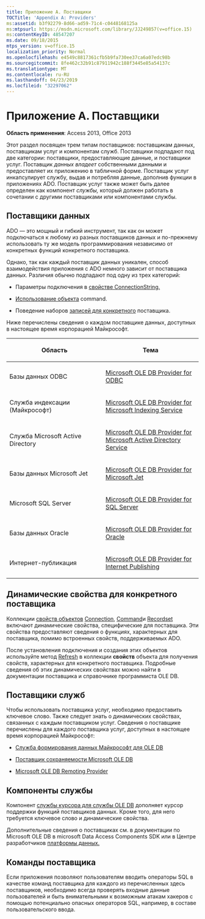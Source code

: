 ```yaml
---
title: Приложение А. Поставщики
TOCTitle: 'Appendix A: Providers'
ms:assetid: b3f92279-8d66-ad59-71c4-c0448168125a
ms:mtpsurl: https://msdn.microsoft.com/library/JJ249857(v=office.15)
ms:contentKeyID: 48547207
ms.date: 09/18/2015
mtps_version: v=office.15
localization_priority: Normal
ms.openlocfilehash: e4549c8817361cfb5b9fa730ee37ca6a07edc98b
ms.sourcegitcommit: 8fe462c32b91c87911942c188f3445e85a54137c
ms.translationtype: MT
ms.contentlocale: ru-RU
ms.lasthandoff: 04/23/2019
ms.locfileid: "32297062"
---
```

# <a name="appendix-a-providers"></a>Приложение А. Поставщики


**Область применения**: Access 2013, Office 2013


Этот раздел посвящен трем типам поставщиков: поставщикам данных, поставщикам услуг и компонентам служб. Поставщики подпадают под две категории: поставщики, предоставляющие данные, и поставщики услуг. Поставщик *данных владеет* собственными данными и предоставляет их приложению в табличной форме. Поставщик услуг инкапсулирует службу, выдав и потребляя данные, дополнив функции в приложениях ADO.  Поставщик услуг также может быть далее определен как компонент *службы,* который должен работать в сочетании с другими поставщиками или компонентами службы.

## <a name="data-providers"></a>Поставщики данных

ADO — это мощный и гибкий инструмент, так как он может подключаться к любому из разных поставщиков данных и по-прежнему использовать ту же модель программирования независимо от конкретных функций конкретного поставщика.

Однако, так как каждый поставщик данных уникален, способ взаимодействия приложения с ADO немного зависит от поставщика данных. Различия обычно подпадают под одну из трех категорий:

- Параметры подключения в [свойстве ConnectionString.](connectionstring-property-ado.md)

- [Использование объекта](command-object-ado.md) command.

- Поведение наборов [записей для конкретного](recordset-object-ado.md) поставщика.

Ниже перечислены сведения о каждом поставщике данных, доступных в настоящее время корпорацией Майкрософт.

<table>
<colgroup>
<col style="width: 50%" />
<col style="width: 50%" />
</colgroup>
<thead>
<tr class="header">
<th><p>Область</p></th>
<th><p>Тема</p></th>
</tr>
</thead>
<tbody>
<tr class="odd">
<td><p>Базы данных ODBC</p></td>
<td><p><a href="microsoft-ole-db-provider-for-odbc.md">Microsoft OLE DB Provider for ODBC</a></p></td>
</tr>
<tr class="even">
<td><p>Служба индексации (Майкрософт)</p></td>
<td><p><a href="microsoft-ole-db-provider-for-microsoft-indexing-service.md">Microsoft OLE DB Provider for Microsoft Indexing Service</a></p></td>
</tr>
<tr class="odd">
<td><p>Служба Microsoft Active Directory</p></td>
<td><p><a href="microsoft-ole-db-provider-for-microsoft-active-directory-service.md">Microsoft OLE DB Provider for Microsoft Active Directory Service</a></p></td>
</tr>
<tr class="even">
<td><p>Базы данных Microsoft Jet</p></td>
<td><p><a href="microsoft-ole-db-provider-for-microsoft-jet.md">Microsoft OLE DB Provider for Microsoft Jet</a></p></td>
</tr>
<tr class="odd">
<td><p>Microsoft SQL Server</p></td>
<td><p><a href="microsoft-ole-db-provider-for-sql-server.md">Microsoft OLE DB Provider for SQL Server</a></p></td>
</tr>
<tr class="even">
<td><p>Базы данных Oracle</p></td>
<td><p><a href="microsoft-ole-db-provider-for-oracle.md">Microsoft OLE DB Provider for Oracle</a></p></td>
</tr>
<tr class="odd">
<td><p>Интернет-публикация</p></td>
<td><p><a href="microsoft-ole-db-provider-for-internet-publishing.md">Microsoft OLE DB Provider for Internet Publishing</a></p></td>
</tr>
</tbody>
</table>


## <a name="provider-specific-dynamic-properties"></a>Динамические свойства для конкретного поставщика

Коллекции [свойств объектов](properties-collection-ado.md) [Connection,](connection-object-ado.md) [Command](command-object-ado.md)и [Recordset](recordset-object-ado.md) включают динамические свойства, специфические для поставщика. Эти свойства предоставляют сведения о функциях, характерных для поставщика, помимо встроенных свойств, поддерживаемых ADO.

После установления подключения и создания этих объектов используйте метод [Refresh](refresh-method-ado.md) в коллекции **свойств** объекта для получения свойств, характерных для конкретного поставщика. Подробные сведения об этих динамических свойствах можно найти в документации поставщика и справочнике программиста OLE DB.

## <a name="service-providers"></a>Поставщики служб

Чтобы использовать поставщика услуг, необходимо предоставить ключевое слово. Также следует знать о динамических свойствах, связанных с каждым поставщиком услуг. Сведения о поставщике перечислены для каждого поставщика услуг, доступных в настоящее время корпорацией Майкрософт:

- [Служба формирования данных Майкрософт для OLE DB](microsoft-data-shaping-service-for-ole-db-ado-service-provider.md)

- [Поставщик сохраняемости Microsoft OLE DB](microsoft-ole-db-persistence-provider-ado-service-provider.md)

- [Microsoft OLE DB Remoting Provider](microsoft-ole-db-remoting-provider-ado-service-provider.md)

## <a name="service-components"></a>Компоненты службы

Компонент [службы курсора для службы OLE DB](microsoft-cursor-service-for-ole-db-ado-service-component.md) дополняет курсор поддержки функций поставщиков данных. Кроме того, для него требуется ключевое слово и динамические свойства.

Дополнительные сведения о поставщиках см. в документации по Microsoft OLE DB в microsoft Data Access Components SDK или в Центре разработчиков [платформы данных.](https://docs.microsoft.com/sql/connect/sql-data-developer?view=sql-server-2017)

## <a name="provider-commands"></a>Команды поставщика

Если приложения позволяют пользователям вводить операторы SQL в качестве команд поставщика для каждого из перечисленных здесь поставщиков, необходимо всегда проверять входные данные пользователей и быть внимательными к возможным атакам хакеров с помощью потенциально опасных операторов SQL, например, в составе пользовательского ввода.

